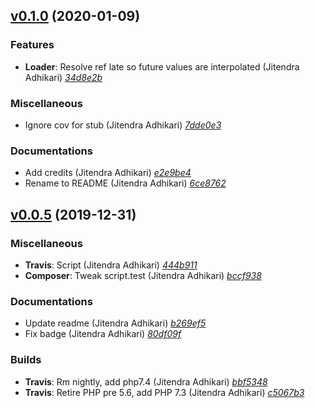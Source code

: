 ## [v0.1.0](https://github.com/adhocore/php-env/releases/tag/v0.1.0) (2020-01-09)

### Features
- **Loader**: Resolve ref late so future values are interpolated (Jitendra Adhikari) [_34d8e2b_](https://github.com/adhocore/php-env/commit/34d8e2b)

### Miscellaneous
- Ignore cov for stub (Jitendra Adhikari) [_7dde0e3_](https://github.com/adhocore/php-env/commit/7dde0e3)

### Documentations
- Add credits (Jitendra Adhikari) [_e2e9be4_](https://github.com/adhocore/php-env/commit/e2e9be4)
- Rename to README (Jitendra Adhikari) [_6ce8762_](https://github.com/adhocore/php-env/commit/6ce8762)


## [v0.0.5](https://github.com/adhocore/php-env/releases/tag/v0.0.5) (2019-12-31)

### Miscellaneous
- **Travis**: Script (Jitendra Adhikari) [_444b911_](https://github.com/adhocore/php-env/commit/444b911)
- **Composer**: Tweak script.test (Jitendra Adhikari) [_bccf938_](https://github.com/adhocore/php-env/commit/bccf938)

### Documentations
- Update readme (Jitendra Adhikari) [_b269ef5_](https://github.com/adhocore/php-env/commit/b269ef5)
- Fix badge (Jitendra Adhikari) [_80df09f_](https://github.com/adhocore/php-env/commit/80df09f)

### Builds
- **Travis**: Rm nightly, add php7.4 (Jitendra Adhikari) [_bbf5348_](https://github.com/adhocore/php-env/commit/bbf5348)
- **Travis**: Retire PHP pre 5.6, add PHP 7.3 (Jitendra Adhikari) [_c5067b3_](https://github.com/adhocore/php-env/commit/c5067b3)
